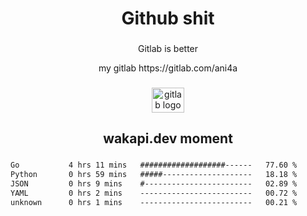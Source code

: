 <h1 align="center">Github shit</h1>

###

<p align="center">Gitlab is better</p>

<p align="center">my gitlab https://gitlab.com/ani4a</p>

###

<div align="center">
  <img src="https://cdn.jsdelivr.net/gh/devicons/devicon/icons/gitlab/gitlab-original.svg" height="40" width="52" alt="gitlab logo"  />
</div>

###

<h2 align="center">wakapi.dev moment</h2>

###

<!--START_SECTION:waka-->

```txt
Go           4 hrs 11 mins   ###################------   77.60 %
Python       0 hrs 59 mins   #####--------------------   18.18 %
JSON         0 hrs 9 mins    #------------------------   02.89 %
YAML         0 hrs 2 mins    -------------------------   00.72 %
unknown      0 hrs 1 mins    -------------------------   00.21 %
```

<!--END_SECTION:waka-->

###
